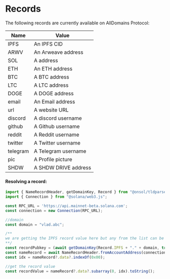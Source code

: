 # Records

The following records are currently available on AllDomains Protocol:

| Name     | Value                |
| -------- | -------------------- |
| IPFS     | An IPFS CID          |
| ARWV     | An Arweave address   |
| SOL      | A address            |
| ETH      | An ETH address       |
| BTC      | A BTC address        |
| LTC      | A LTC address        |
| DOGE     | A DOGE address       |
| email    | An Email address     |
| url      | A website URL        |
| discord  | A discord username   |
| github   | A Github username    |
| reddit   | A Reddit username    |
| twitter  | A Twitter username   |
| telegram | A Telegram username  |
| pic      | A Profile picture    |
| SHDW     | A SHDW DRIVE address |



#### Resolving a record:

```typescript
import { NameRecordHeader, getDomainKey, Record } from "@onsol/tldparser";
import { Connection } from "@solana/web3.js";

const RPC_URL = 'https://api.mainnet-beta.solana.com';
const connection = new Connection(RPC_URL);

//domain
const domain = "vlad.abc";

/**
we are getting the IPFS record value here but any from the list can be used
**/
const recordPubkey = (await getDomainKey(Record.IPFS + "." + domain, true)).pubkey
const nameRecord = await NameRecordHeader.fromAccountAddress(connection, recordPubkey);
const idx = nameRecord?.data?.indexOf(0x00);

//get the record value
const recordValue = nameRecord?.data?.subarray(0, idx).toString();
```
